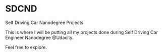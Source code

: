 # SDCND
Self Driving Car Nanodegree Projects


This is where I will be putting all my projects done during Self Driving Car Engineer Nanodegree @Udacity.

Feel free to explore.
